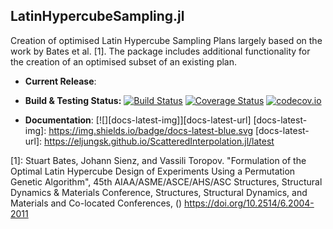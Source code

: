 ## LatinHypercubeSampling.jl

Creation of optimised Latin Hypercube Sampling Plans largely based on the work by Bates et al. [1]. The package includes additional functionality for the creation of an optimised subset of an existing plan.

- **Current Release**:

- **Build & Testing Status:**
  [![Build Status](https://travis-ci.org/MrUrq/LatinHypercubeSampling.jl.svg?branch=master)](https://travis-ci.org/MrUrq/LatinHypercubeSampling.jl)
  [![Coverage Status](https://coveralls.io/repos/github/MrUrq/LatinHypercubeSampling.jl/badge.svg?branch=master)](https://coveralls.io/github/MrUrq/LatinHypercubeSampling.jl?branch=master)
  [![codecov.io](http://codecov.io/github/MrUrq/LatinHypercubeSampling.jl/coverage.svg?branch=master)](http://codecov.io/github/MrUrq/LatinHypercubeSampling.jl?branch=master)


- **Documentation**: [![][docs-latest-img]][docs-latest-url]
[docs-latest-img]: https://img.shields.io/badge/docs-latest-blue.svg
[docs-latest-url]: https://eljungsk.github.io/ScatteredInterpolation.jl/latest




[1]: Stuart Bates, Johann Sienz, and Vassili Toropov. "Formulation of the Optimal Latin Hypercube Design of Experiments Using a Permutation Genetic Algorithm", 45th AIAA/ASME/ASCE/AHS/ASC Structures, Structural Dynamics & Materials Conference, Structures, Structural Dynamics, and Materials and Co-located Conferences, () https://doi.org/10.2514/6.2004-2011
